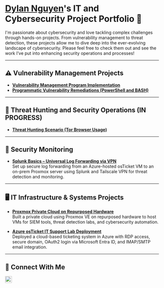 # <a href="https://www.linkedin.com/in/dylan-nguyen-it/">Dylan Nguyen</a>'s IT and Cybersecurity Project Portfolio 🔐

I'm passionate about cybersecurity and love tackling complex challenges through hands-on projects. From vulnerability management to threat detection, these projects allow me to dive deep into the ever-evolving landscape of cybersecurity. Please feel free to check them out and see the work I’ve put into enhancing security operations and processes!

---

## ⚠️ Vulnerability Management Projects

- **[Vulnerability Management Program Implementation](https://github.com/joshcybertest/vulnerability-management-program)**
- **[Programmatic Vulnerability Remediations (PowerShell and BASH)](https://github.com/joshcybertest/programmatic-vulnerability-remediations)**

---

## 🚨 Threat Hunting and Security Operations (IN PROGRESS)

- **[Threat Hunting Scenario (Tor Browser Usage)](https://github.com/joshmadakor0/threat-hunting-scenario-tor)**

---

## 🔎 Security Monitoring

- **[Splunk Basics – Universal Log Forwarding via VPN](https://github.com/IT-DylanNguyen/Splunk-Universal-Log-Forwarding-via-VPN)**  
  Set up secure log forwarding from an Azure-hosted osTicket VM to an on-prem Proxmox server using Splunk and Tailscale VPN for threat detection and monitoring.

---

## 🖥️ IT Infrastructure & Systems Projects

- **[Proxmox Private Cloud on Repurposed Hardware](https://github.com/IT-DylanNguyen/Proxmox-Private-Cloud-)**  
  Built a private cloud using Proxmox VE on repurposed hardware to host VMs for SIEM tools, threat detection labs, and cybersecurity automation.

- **[Azure osTicket IT Support Lab Deployment](https://github.com/IT-DylanNguyen/osTicket-Lab)**  
  Deployed a cloud-based ticketing system in Azure with RDP access, secure domain, OAuth2 login via Microsoft Entra ID, and IMAP/SMTP email integration.

---

## 🤳 Connect With Me

[<img align="left" alt="___________ | LinkedIn" width="22px" src="https://cdn.jsdelivr.net/npm/simple-icons@v3/icons/linkedin.svg" />][linkedin]

[twitter]: https://twitter.com/___________  
[youtube]: https://www.youtube.com/c/___________  
[instagram]: https://www.instagram.com/___________  
[linkedin]: https://linkedin.com/in/dylan-nguyen-it

